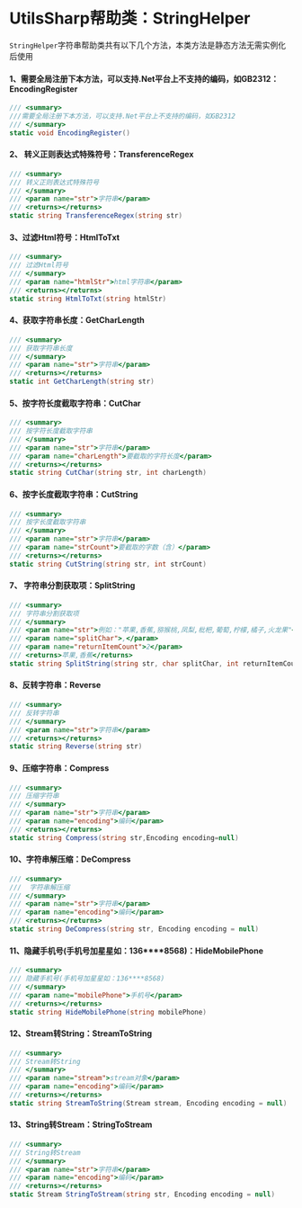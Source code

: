 # UtilsSharp帮助类：StringHelper
`StringHelper`字符串帮助类共有以下几个方法，本类方法是静态方法无需实例化后使用

#### 1、需要全局注册下本方法，可以支持.Net平台上不支持的编码，如GB2312：EncodingRegister

```c#
/// <summary>
///需要全局注册下本方法，可以支持.Net平台上不支持的编码，如GB2312
/// </summary>
static void EncodingRegister()
```

#### 2、 转义正则表达式特殊符号：TransferenceRegex

```c#
/// <summary>
/// 转义正则表达式特殊符号
/// </summary>
/// <param name="str">字符串</param>
/// <returns></returns>
static string TransferenceRegex(string str)
```

#### 3、过滤Html符号：HtmlToTxt

```c#
/// <summary>
/// 过滤Html符号
/// </summary>
/// <param name="htmlStr">html字符串</param>
/// <returns></returns>
static string HtmlToTxt(string htmlStr)
```

#### 4、获取字符串长度：GetCharLength

```c#
/// <summary>
/// 获取字符串长度
/// </summary>
/// <param name="str">字符串</param>
/// <returns></returns>
static int GetCharLength(string str)
```

#### 5、按字符长度截取字符串：CutChar

```c#
/// <summary>
/// 按字符长度截取字符串
/// </summary>
/// <param name="str">字符串</param>
/// <param name="charLength">要截取的字符长度</param>
/// <returns></returns>
static string CutChar(string str, int charLength)
```

#### 6、按字长度截取字符串：CutString

```c#
/// <summary>
/// 按字长度截取字符串
/// </summary>
/// <param name="str">字符串</param>
/// <param name="strCount">要截取的字数（含）</param>
/// <returns></returns>
static string CutString(string str, int strCount)
```

#### 7、 字符串分割获取项：SplitString

```c#
/// <summary>
/// 字符串分割获取项
/// </summary>
/// <param name="str">例如："苹果,香蕉,猕猴桃,凤梨,枇杷,葡萄,柠檬,橘子,火龙果"</param>
/// <param name="splitChar">,</param>
/// <param name="returnItemCount">2</param>
/// <returns>苹果,香蕉</returns>
static string SplitString(string str, char splitChar, int returnItemCount)
```

#### 8、反转字符串：Reverse

```c#
/// <summary>
/// 反转字符串
/// </summary>
/// <param name="str">字符串</param>
/// <returns></returns>
static string Reverse(string str)
```

#### 9、压缩字符串：Compress

```c#
/// <summary>
/// 压缩字符串
/// </summary>
/// <param name="str">字符串</param>
/// <param name="encoding">编码</param>
/// <returns></returns>
static string Compress(string str,Encoding encoding=null)
```

#### 10、字符串解压缩：DeCompress

```c#
/// <summary>
///  字符串解压缩
/// </summary>
/// <param name="str">字符串</param>
/// <param name="encoding">编码</param>
/// <returns></returns>
static string DeCompress(string str, Encoding encoding = null)
```

#### 11、隐藏手机号(手机号加星星如：136****8568)：HideMobilePhone

```c#
/// <summary>
/// 隐藏手机号(手机号加星星如：136****8568)
/// </summary>
/// <param name="mobilePhone">手机号</param>
/// <returns></returns>
static string HideMobilePhone(string mobilePhone)
```

#### 12、Stream转String：StreamToString

```c#
/// <summary>
/// Stream转String
/// </summary>
/// <param name="stream">stream对象</param>
/// <param name="encoding">编码</param>
/// <returns></returns>
static string StreamToString(Stream stream, Encoding encoding = null)
```

#### 13、String转Stream：StringToStream

```c#
/// <summary>
/// String转Stream
/// </summary>
/// <param name="str">字符串</param>
/// <param name="encoding">编码</param>
/// <returns></returns>
static Stream StringToStream(string str, Encoding encoding = null)
```

